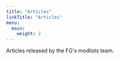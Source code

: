 ```yaml
---
title: "Articles"
linkTitle: "Articles"
menu:
  main:
    weight: 2
---
```



Articles released by the FG's modlists team.

